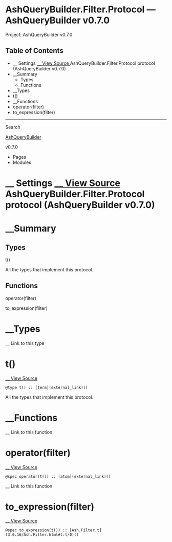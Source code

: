 # AshQueryBuilder.Filter.Protocol — AshQueryBuilder v0.7.0

Project: AshQueryBuilder v0.7.0

## Table of Contents

- __ Settings [ __ View Source ](external_link) AshQueryBuilder.Filter.Protocol protocol (AshQueryBuilder v0.7.0)
- __Summary
  - Types
  - Functions
- __Types
- t()
- __Functions
- operator(filter)
- to_expression(filter)

__ __ __

Search

[ AshQueryBuilder ](external_link)

v0.7.0 

  * Pages
  * Modules






#  __ Settings [ __ View Source ](external_link) AshQueryBuilder.Filter.Protocol protocol (AshQueryBuilder v0.7.0)

#  __Summary

##  Types

t()

All the types that implement this protocol.

##  Functions

operator(filter)

to_expression(filter)

#  __Types

__ Link to this type

# t()

[ __ View Source ](external_link)
    
    
    @type t() :: [term](external_link)()

All the types that implement this protocol.

#  __Functions

__ Link to this function

# operator(filter)

[ __ View Source ](external_link)
    
    
    @spec operator(t()) :: [atom](external_link)()

__ Link to this function

# to_expression(filter)

[ __ View Source ](external_link)
    
    
    @spec to_expression(t()) :: [Ash.Filter.t](3.0.16/Ash.Filter.html#t:t/0)()
